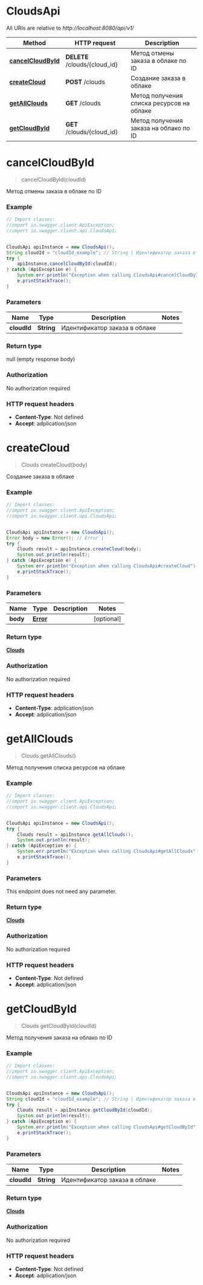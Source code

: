 # CloudsApi

All URIs are relative to *http://localhost:8080/api/v1/*

Method | HTTP request | Description
------------- | ------------- | -------------
[**cancelCloudById**](CloudsApi.md#cancelCloudById) | **DELETE** /clouds/{cloud_id} | Метод отмены заказа в облаке по ID
[**createCloud**](CloudsApi.md#createCloud) | **POST** /clouds | Создание заказа в облаке
[**getAllClouds**](CloudsApi.md#getAllClouds) | **GET** /clouds | Метод получения списка ресурсов на облаке
[**getCloudById**](CloudsApi.md#getCloudById) | **GET** /clouds/{cloud_id} | Метод получения заказа на облако по ID

<a name="cancelCloudById"></a>
# **cancelCloudById**
> cancelCloudById(cloudId)

Метод отмены заказа в облаке по ID

### Example
```java
// Import classes:
//import io.swagger.client.ApiException;
//import io.swagger.client.api.CloudsApi;


CloudsApi apiInstance = new CloudsApi();
String cloudId = "cloudId_example"; // String | Идентификатор заказа в облаке
try {
    apiInstance.cancelCloudById(cloudId);
} catch (ApiException e) {
    System.err.println("Exception when calling CloudsApi#cancelCloudById");
    e.printStackTrace();
}
```

### Parameters

Name | Type | Description  | Notes
------------- | ------------- | ------------- | -------------
 **cloudId** | **String**| Идентификатор заказа в облаке |

### Return type

null (empty response body)

### Authorization

No authorization required

### HTTP request headers

 - **Content-Type**: Not defined
 - **Accept**: adplication/json

<a name="createCloud"></a>
# **createCloud**
> Clouds createCloud(body)

Создание заказа в облаке

### Example
```java
// Import classes:
//import io.swagger.client.ApiException;
//import io.swagger.client.api.CloudsApi;


CloudsApi apiInstance = new CloudsApi();
Error body = new Error(); // Error | 
try {
    Clouds result = apiInstance.createCloud(body);
    System.out.println(result);
} catch (ApiException e) {
    System.err.println("Exception when calling CloudsApi#createCloud");
    e.printStackTrace();
}
```

### Parameters

Name | Type | Description  | Notes
------------- | ------------- | ------------- | -------------
 **body** | [**Error**](Error.md)|  | [optional]

### Return type

[**Clouds**](Clouds.md)

### Authorization

No authorization required

### HTTP request headers

 - **Content-Type**: adplication/json
 - **Accept**: adplication/json

<a name="getAllClouds"></a>
# **getAllClouds**
> Clouds getAllClouds()

Метод получения списка ресурсов на облаке

### Example
```java
// Import classes:
//import io.swagger.client.ApiException;
//import io.swagger.client.api.CloudsApi;


CloudsApi apiInstance = new CloudsApi();
try {
    Clouds result = apiInstance.getAllClouds();
    System.out.println(result);
} catch (ApiException e) {
    System.err.println("Exception when calling CloudsApi#getAllClouds");
    e.printStackTrace();
}
```

### Parameters
This endpoint does not need any parameter.

### Return type

[**Clouds**](Clouds.md)

### Authorization

No authorization required

### HTTP request headers

 - **Content-Type**: Not defined
 - **Accept**: adplication/json

<a name="getCloudById"></a>
# **getCloudById**
> Clouds getCloudById(cloudId)

Метод получения заказа на облако по ID

### Example
```java
// Import classes:
//import io.swagger.client.ApiException;
//import io.swagger.client.api.CloudsApi;


CloudsApi apiInstance = new CloudsApi();
String cloudId = "cloudId_example"; // String | Идентификатор заказа в облаке
try {
    Clouds result = apiInstance.getCloudById(cloudId);
    System.out.println(result);
} catch (ApiException e) {
    System.err.println("Exception when calling CloudsApi#getCloudById");
    e.printStackTrace();
}
```

### Parameters

Name | Type | Description  | Notes
------------- | ------------- | ------------- | -------------
 **cloudId** | **String**| Идентификатор заказа в облаке |

### Return type

[**Clouds**](Clouds.md)

### Authorization

No authorization required

### HTTP request headers

 - **Content-Type**: Not defined
 - **Accept**: adplication/json

